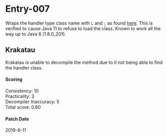 # Entry-007
Wraps the handler type class name with `L` and `;` as found
[here](https://github.com/ItzSomebody/Radon/pull/60). This is verified to cause
Java 11 to refuse to load the class. Known to work all the way up to Java 8
(1.8.0_201).

## Krakatau
Krakatau is unable to decompile the method due to it not being able to find the
handler class.

#### Scoring
Consistency: 10  
Practicality: 3  
Decompiler Inaccuracy: 5  
Total score: 0.60  

#### Patch Date
2019-6-11
